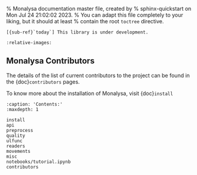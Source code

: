 % Monalysa documentation master file, created by
% sphinx-quickstart on Mon Jul 24 21:02:02 2023.
% You can adapt this file completely to your liking, but it should at least
% contain the root `toctree` directive.

```{warning} 
[{sub-ref}`today`] This library is under development.
```

```{include} ../../README.md
:relative-images:
 ```
## Monalysa Contributors
The details of the list of current contributors to the project can be found in the {doc}`contributors` pages.

To know more about the installation of Monalysa, visit {doc}`install`

```{toctree}
:caption: 'Contents:'
:maxdepth: 1

install
api
preprocess
quality
ulfunc
readers
movements
misc
notebooks/tutorial.ipynb
contributors
```
